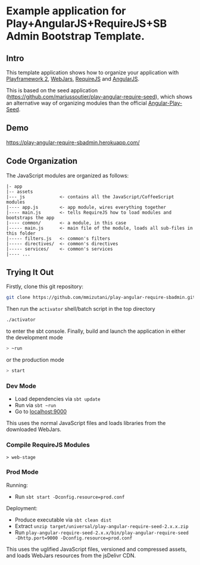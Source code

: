 # Example application for Play+AngularJS+RequireJS+SB Admin Bootstrap Template.

## Intro

This template application shows how to organize your application with
[Playframework 2](http://www.playframework.com), [WebJars](http://www.webjars.org),
[RequireJS](http://www.requirejs.org) and [AngularJS](http://www.angularjs.org).

This is based on the seed application (https://github.com/mariussoutier/play-angular-require-seed), which shows an alternative way of organizing modules than the official
[Angular-Play-Seed](https://github.com/typesafehub/angular-seed-play).

## Demo
https://play-angular-require-sbadmin.herokuapp.com/

## Code Organization

The JavaScript modules are organized as follows:

    |- app
    |-- assets
    |--- js             <- contains all the JavaScript/CoffeeScript modules
    |---- app.js        <- app module, wires everything together
    |---- main.js       <- tells RequireJS how to load modules and bootstraps the app
    |---- common/       <- a module, in this case
    |----- main.js      <- main file of the module, loads all sub-files in this folder
    |----- filters.js   <- common's filters
    |----- directives/  <- common's directives
    |----- services/    <- common's services
    |---- ...


## Trying It Out

Firstly, clone this git repository:
```bash
git clone https://github.com/mmizutani/play-angular-require-sbadmin.git
```
Then run the `activator` shell/batch script in the top directory
```bash
./activator
```
to enter the sbt console.
Finally, build and launch the application in either the development mode
```bash
> ~run
```
or the production mode
```bash
> start
```

### Dev Mode

* Load dependencies via `sbt update`
* Run via `sbt ~run`
* Go to [localhost:9000](http://localhost:9000)

This uses the normal JavaScript files and loads libraries from the downloaded WebJars.

### Compile RequireJS Modules
```
> web-stage
```

### Prod Mode

Running:

* Run `sbt start -Dconfig.resource=prod.conf`

Deployment:

* Produce executable via `sbt clean dist`
* Extract `unzip target/universal/play-angular-require-seed-2.x.x.zip`
* Run `play-angular-require-seed-2.x.x/bin/play-angular-require-seed -Dhttp.port=9000 -Dconfig.resource=prod.conf`


This uses the uglified JavaScript files, versioned and compressed assets, and loads WebJars resources from the jsDelivr CDN.
